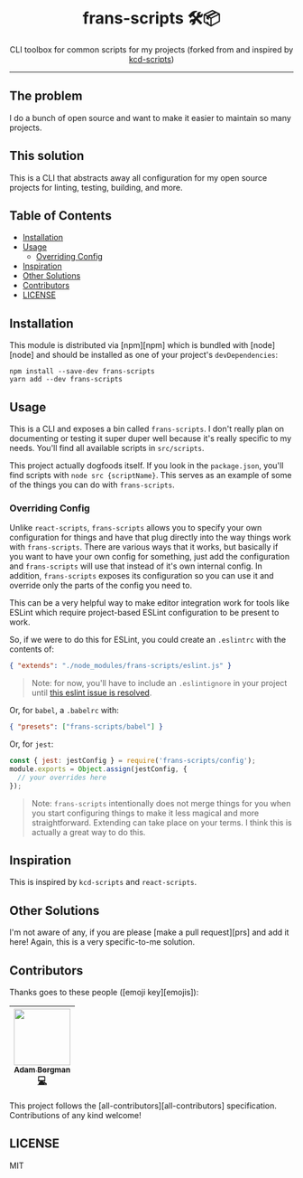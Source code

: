 <div align="center">
<h1>frans-scripts 🛠📦</h1>

<p>CLI toolbox for common scripts for my projects (forked from and inspired by <a href="https://github.com/kentcdodds/kcd-scripts">kcd-scripts</a>)</p>
</div>

<hr />

## The problem

I do a bunch of open source and want to make it easier to maintain so many
projects.

## This solution

This is a CLI that abstracts away all configuration for my open source projects
for linting, testing, building, and more.

## Table of Contents

<!-- START doctoc generated TOC please keep comment here to allow auto update -->

<!-- DON'T EDIT THIS SECTION, INSTEAD RE-RUN doctoc TO UPDATE -->

* [Installation](#installation)
* [Usage](#usage)
  * [Overriding Config](#overriding-config)
* [Inspiration](#inspiration)
* [Other Solutions](#other-solutions)
* [Contributors](#contributors)
* [LICENSE](#license)

<!-- END doctoc generated TOC please keep comment here to allow auto update -->

## Installation

This module is distributed via [npm][npm] which is bundled with [node][node] and
should be installed as one of your project's `devDependencies`:

```
npm install --save-dev frans-scripts
yarn add --dev frans-scripts
```

## Usage

This is a CLI and exposes a bin called `frans-scripts`. I don't really plan on
documenting or testing it super duper well because it's really specific to my
needs. You'll find all available scripts in `src/scripts`.

This project actually dogfoods itself. If you look in the `package.json`, you'll
find scripts with `node src {scriptName}`. This serves as an example of some of
the things you can do with `frans-scripts`.

### Overriding Config

Unlike `react-scripts`, `frans-scripts` allows you to specify your own
configuration for things and have that plug directly into the way things work
with `frans-scripts`. There are various ways that it works, but basically if you
want to have your own config for something, just add the configuration and
`frans-scripts` will use that instead of it's own internal config. In addition,
`frans-scripts` exposes its configuration so you can use it and override only
the parts of the config you need to.

This can be a very helpful way to make editor integration work for tools like
ESLint which require project-based ESLint configuration to be present to work.

So, if we were to do this for ESLint, you could create an `.eslintrc` with the
contents of:

```json
{ "extends": "./node_modules/frans-scripts/eslint.js" }
```

> Note: for now, you'll have to include an `.eslintignore` in your project until
> [this eslint issue is resolved](https://github.com/eslint/eslint/issues/9227).

Or, for `babel`, a `.babelrc` with:

```json
{ "presets": ["frans-scripts/babel"] }
```

Or, for `jest`:

```javascript
const { jest: jestConfig } = require('frans-scripts/config');
module.exports = Object.assign(jestConfig, {
  // your overrides here
});
```

> Note: `frans-scripts` intentionally does not merge things for you when you
> start configuring things to make it less magical and more straightforward.
> Extending can take place on your terms. I think this is actually a great way
> to do this.

## Inspiration

This is inspired by `kcd-scripts` and `react-scripts`.

## Other Solutions

I'm not aware of any, if you are please [make a pull request][prs] and add it
here! Again, this is a very specific-to-me solution.

## Contributors

Thanks goes to these people ([emoji key][emojis]):

<!-- ALL-CONTRIBUTORS-LIST:START - Do not remove or modify this section -->

<!-- prettier-ignore -->
| [<img src="https://avatars1.githubusercontent.com/u/13746650?v=4" width="100px;"/><br /><sub><b>Adam Bergman</b></sub>](http://fransvilhelm.com)<br />[💻](https://github.com/adambrgmn/frans-scripts/commits?author=adambrgmn "Code") |
| :---: |

<!-- ALL-CONTRIBUTORS-LIST:END -->

This project follows the [all-contributors][all-contributors] specification.
Contributions of any kind welcome!

## LICENSE

MIT
